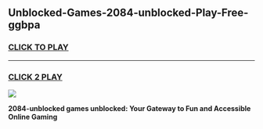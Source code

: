 
## Unblocked-Games-2084-unblocked-Play-Free-ggbpa
<h3>
<a href="https://premium76.site?title=2084-unblocked&ref=21A">CLICK TO PLAY</a></h3>
<hr>

<h3>
<a href="https://premium76.site?title=2084-unblocked&ref=21A">CLICK 2 PLAY</a>
  
</h3>

<a href="https://premium76.site?title=2084-unblocked&ref=21A"><img src="https://clearcache.store/games.png"></a>


**2084-unblocked games unblocked: Your Gateway to Fun and Accessible Online Gaming**
